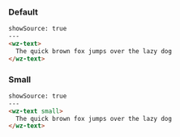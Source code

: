 ### Default
```html
showSource: true
---
<wz-text>
  The quick brown fox jumps over the lazy dog
</wz-text>
```

### Small
```html
showSource: true
---
<wz-text small>
  The quick brown fox jumps over the lazy dog
</wz-text>
```
